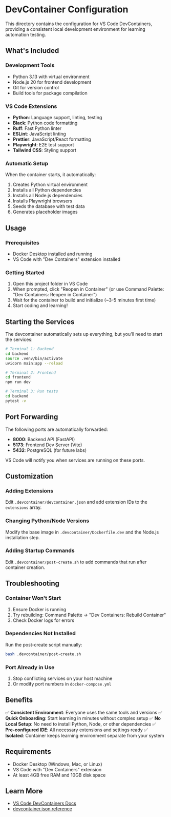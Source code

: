 # DevContainer Configuration

This directory contains the configuration for VS Code DevContainers, providing a consistent local development environment for learning automation testing.

## What's Included

### Development Tools
- Python 3.13 with virtual environment
- Node.js 20 for frontend development
- Git for version control
- Build tools for package compilation

### VS Code Extensions
- **Python**: Language support, linting, testing
- **Black**: Python code formatting
- **Ruff**: Fast Python linter
- **ESLint**: JavaScript linting
- **Prettier**: JavaScript/React formatting
- **Playwright**: E2E test support
- **Tailwind CSS**: Styling support

### Automatic Setup
When the container starts, it automatically:
1. Creates Python virtual environment
2. Installs all Python dependencies
3. Installs all Node.js dependencies
4. Installs Playwright browsers
5. Seeds the database with test data
6. Generates placeholder images

## Usage

### Prerequisites
- Docker Desktop installed and running
- VS Code with "Dev Containers" extension installed

### Getting Started
1. Open this project folder in VS Code
2. When prompted, click "Reopen in Container" (or use Command Palette: "Dev Containers: Reopen in Container")
3. Wait for the container to build and initialize (~3-5 minutes first time)
4. Start coding and learning!

## Starting the Services

The devcontainer automatically sets up everything, but you'll need to start the services:

```bash
# Terminal 1: Backend
cd backend
source .venv/bin/activate
uvicorn main:app --reload

# Terminal 2: Frontend
cd frontend
npm run dev

# Terminal 3: Run tests
cd backend
pytest -v
```

## Port Forwarding

The following ports are automatically forwarded:
- **8000**: Backend API (FastAPI)
- **5173**: Frontend Dev Server (Vite)
- **5432**: PostgreSQL (for future labs)

VS Code will notify you when services are running on these ports.

## Customization

### Adding Extensions
Edit `.devcontainer/devcontainer.json` and add extension IDs to the `extensions` array.

### Changing Python/Node Versions
Modify the base image in `.devcontainer/Dockerfile.dev` and the Node.js installation step.

### Adding Startup Commands
Edit `.devcontainer/post-create.sh` to add commands that run after container creation.

## Troubleshooting

### Container Won't Start
1. Ensure Docker is running
2. Try rebuilding: Command Palette → "Dev Containers: Rebuild Container"
3. Check Docker logs for errors

### Dependencies Not Installed
Run the post-create script manually:
```bash
bash .devcontainer/post-create.sh
```

### Port Already in Use
1. Stop conflicting services on your host machine
2. Or modify port numbers in `docker-compose.yml`

## Benefits

✅ **Consistent Environment**: Everyone uses the same tools and versions
✅ **Quick Onboarding**: Start learning in minutes without complex setup
✅ **No Local Setup**: No need to install Python, Node, or other dependencies
✅ **Pre-configured IDE**: All necessary extensions and settings ready
✅ **Isolated**: Container keeps learning environment separate from your system

## Requirements

- Docker Desktop (Windows, Mac, or Linux)
- VS Code with "Dev Containers" extension
- At least 4GB free RAM and 10GB disk space

## Learn More

- [VS Code DevContainers Docs](https://code.visualstudio.com/docs/devcontainers/containers)
- [devcontainer.json reference](https://containers.dev/implementors/json_reference/)
